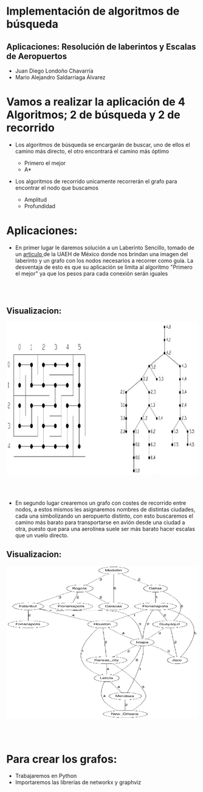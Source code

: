 # Implementación de algoritmos de búsqueda
## Aplicaciones: Resolución de laberintos y Escalas de Aeropuertos

- Juan Diego Londoño Chavarría
- Mario Alejandro Saldarriaga Álvarez

# Vamos a realizar la aplicación de 4 Algoritmos; 2 de búsqueda y 2 de recorrido
- Los algoritmos de búsqueda se encargarán de buscar, uno de ellos el camino más directo, el otro encontrará el camino más óptimo
    - Primero el mejor
    - A*

- Los algoritmos de recorrido unicamente recorrerán el grafo para encontrar el nodo que buscamos
    - Amplitud
    - Profundidad

# Aplicaciones:
- En primer lugar le daremos solución a un Laberinto Sencillo, tomado de un <a href="https://repository.uaeh.edu.mx/revistas/index.php/huejutla/article/view/1089/4757">articulo </a> de la UAEH de México donde nos brindan una imagen del laberinto y un grafo con los nodos necesarios a recorrer como guía. La desventaja de esto es que su aplicación se limita al algoritmo "Primero el mejor" ya que los pesos para cada conexión serán iguales

<br><br>

## Visualizacion:
<img alt="Laberinto" src="Imagenes\Laberinto.png" width="800" height="400" />

<br><br>

- En segundo lugar crearemos un grafo con costes de recorrido entre nodos, a estos mismos les asignaremos nombres de distintas ciudades, cada una simbolizando un aeropuerto distinto, con esto buscaremos el camino más barato para transportarse en avión desde una ciudad a otra, puesto que para una aerolínea suele ser más barato hacer escalas que un vuelo directo.

## Visualizacion:
<img alt="Ciudades" src="Imagenes\Ciudades.png" width="800" height="400" />

<br><br>

# Para crear los grafos:
- Trabajaremos en Python
- Importaremos las librerías de networkx y graphviz